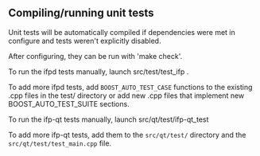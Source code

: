 Compiling/running unit tests
------------------------------------

Unit tests will be automatically compiled if dependencies were met in configure
and tests weren't explicitly disabled.

After configuring, they can be run with 'make check'.

To run the ifpd tests manually, launch src/test/test_ifp .

To add more ifpd tests, add `BOOST_AUTO_TEST_CASE` functions to the existing
.cpp files in the test/ directory or add new .cpp files that
implement new BOOST_AUTO_TEST_SUITE sections.

To run the ifp-qt tests manually, launch src/qt/test/ifp-qt_test

To add more ifp-qt tests, add them to the `src/qt/test/` directory and
the `src/qt/test/test_main.cpp` file.
